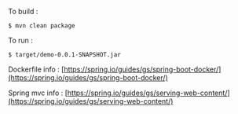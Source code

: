 To build :

    $ mvn clean package

To run :

    $ target/demo-0.0.1-SNAPSHOT.jar

Dockerfile info : [https://spring.io/guides/gs/spring-boot-docker/](https://spring.io/guides/gs/spring-boot-docker/)

Spring mvc info : [https://spring.io/guides/gs/serving-web-content/](https://spring.io/guides/gs/serving-web-content/)

